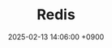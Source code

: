 ---
layout  : category
title   : Redis
summary : 레디스
date    : 2025-02-13 14:06:00 +0900
updated : 2025-02-19 16:12:00 +0900
tag     : redis
toc     : true
public  : true
parent  : [[/index]]
latex   : false
---